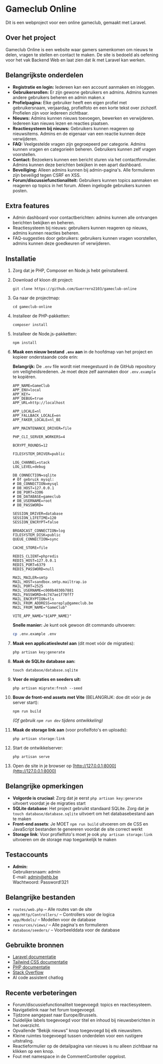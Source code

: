 # Gameclub Online

Dit is een webproject voor een online gameclub, gemaakt met Laravel.

## Over het project

Gameclub Online is een website waar gamers samenkomen om nieuws te delen, vragen te stellen en contact te maken. De site is bedoeld als oefening voor het vak Backend Web en laat zien dat ik met Laravel kan werken.

## Belangrijkste onderdelen

- **Registratie en login:** Iedereen kan een account aanmaken en inloggen.
- **Gebruikersrollen:** Er zijn gewone gebruikers en admins. Admins kunnen andere gebruikers beheren en admin maken.x
- **Profielpagina:** Elke gebruiker heeft een eigen profiel met gebruikersnaam, verjaardag, profielfoto en een korte tekst over zichzelf. Profielen zijn voor iedereen zichtbaar.
- **Nieuws:** Admins kunnen nieuws toevoegen, bewerken en verwijderen. Iedereen kan nieuws lezen en reacties plaatsen.
- **Reactiesysteem bij nieuws:** Gebruikers kunnen reageren op nieuwsitems. Admins en de eigenaar van een reactie kunnen deze verwijderen.
- **FAQ:** Veelgestelde vragen zijn gegroepeerd per categorie. Admins kunnen vragen en categorieën beheren. Gebruikers kunnen zelf vragen voorstellen.
- **Contact:** Bezoekers kunnen een bericht sturen via het contactformulier. Admins kunnen deze berichten bekijken in een apart dashboard.
- **Beveiliging:** Alleen admins kunnen bij admin-pagina's. Alle formulieren zijn beveiligd tegen CSRF en XSS.
- **Forum/discussiefunctionaliteit:** Gebruikers kunnen topics aanmaken en reageren op topics in het forum. Alleen ingelogde gebruikers kunnen posten.

## Extra features

- Admin dashboard voor contactberichten: admins kunnen alle ontvangen berichten bekijken en beheren.
- Reactiesysteem bij nieuws: gebruikers kunnen reageren op nieuws, admins kunnen reacties beheren.
- FAQ-suggesties door gebruikers: gebruikers kunnen vragen voorstellen, admins kunnen deze goedkeuren of verwijderen.

## Installatie

1. Zorg dat je PHP, Composer en Node.js hebt geïnstalleerd.
2. Download of kloon dit project:
   ```
   git clone https://github.com/Guerrero2103/gameclub-online
   ```
3. Ga naar de projectmap:
   ```
   cd gameclub-online
   ```
4. Installeer de PHP-pakketten:
   ```
   composer install
   ```
5. Installeer de Node.js-pakketten:
   ```
   npm install
   ```
6. **Maak een nieuw bestand `.env` aan** in de hoofdmap van het project en kopieer onderstaande code erin:

   **Belangrijk:** De `.env` file wordt niet meegestuurd in de GitHub repository om veiligheidsredenen. Je moet deze zelf aanmaken door `.env.example` te kopiëren.

   ```
   APP_NAME=GameClub
   APP_ENV=local
   APP_KEY=
   APP_DEBUG=true
   APP_URL=http://localhost

   APP_LOCALE=nl
   APP_FALLBACK_LOCALE=en
   APP_FAKER_LOCALE=nl_BE

   APP_MAINTENANCE_DRIVER=file

   PHP_CLI_SERVER_WORKERS=4

   BCRYPT_ROUNDS=12

   FILESYSTEM_DRIVER=public

   LOG_CHANNEL=stack
   LOG_LEVEL=debug

   DB_CONNECTION=sqlite
   # Of gebruik mysql:
   # DB_CONNECTION=mysql
   # DB_HOST=127.0.0.1
   # DB_PORT=3306
   # DB_DATABASE=gameclub
   # DB_USERNAME=root
   # DB_PASSWORD=

   SESSION_DRIVER=database
   SESSION_LIFETIME=120
   SESSION_ENCRYPT=false

   BROADCAST_CONNECTION=log
   FILESYSTEM_DISK=public
   QUEUE_CONNECTION=sync

   CACHE_STORE=file

   REDIS_CLIENT=phpredis
   REDIS_HOST=127.0.0.1
   REDIS_PORT=6379
   REDIS_PASSWORD=null

   MAIL_MAILER=smtp
   MAIL_HOST=sandbox.smtp.mailtrap.io
   MAIL_PORT=2525
   MAIL_USERNAME=c000b4830b7881
   MAIL_PASSWORD=4c747ae1f70ff7   
   MAIL_ENCRYPTION=tls
   MAIL_FROM_ADDRESS=noreply@gameclub.be
   MAIL_FROM_NAME="GameClub"

   VITE_APP_NAME="${APP_NAME}"
   ```

   **Snelle manier:** Je kunt ook gewoon dit commando uitvoeren:
   ```bash
   cp .env.example .env
   ```

7. **Maak een applicatiesleutel aan** (dit moet vóór de migraties):
   ```
   php artisan key:generate
   ```
8. **Maak de SQLite database aan:**
   ```
   touch database/database.sqlite
   ```
9. **Voer de migraties en seeders uit:**
   ```
   php artisan migrate:fresh --seed
   ```
10. **Bouw de front-end assets met Vite** (BELANGRIJK: doe dit vóór je de server start):
    ```
    npm run build
    ```
    *(Of gebruik `npm run dev` tijdens ontwikkeling)*

11. **Maak de storage link aan** (voor profielfoto's en uploads):
    ```
    php artisan storage:link
    ```

12. Start de ontwikkelserver:
    ```
    php artisan serve
    ```
13. Open de site in je browser op [http://127.0.0.1:8000](http://127.0.0.1:8000)

## Belangrijke opmerkingen

- **Volgorde is cruciaal**: Zorg dat je eerst `php artisan key:generate` uitvoert voordat je de migraties start
- **SQLite database**: Het project gebruikt standaard SQLite. Zorg dat je `touch database/database.sqlite` uitvoert om het databasebestand aan te maken
- **Front-end assets**: Je MOET `npm run build` uitvoeren om de CSS en JavaScript bestanden te genereren voordat de site correct werkt
- **Storage link**: Voor profielfoto's moet je ook `php artisan storage:link` uitvoeren om de storage map toegankelijk te maken

## Testaccounts

- **Admin:**  
  Gebruikersnaam: admin  
  E-mail: admin@ehb.be  
  Wachtwoord: Password!321

## Belangrijke bestanden

- `routes/web.php` – Alle routes van de site
- `app/Http/Controllers/` – Controllers voor de logica
- `app/Models/` – Modellen voor de database
- `resources/views/` – Alle pagina's en formulieren
- `database/seeders/` – Voorbeelddata voor de database

## Gebruikte bronnen

- [Laravel documentatie](https://laravel.com/docs)
- [Tailwind CSS documentatie](https://tailwindcss.com/docs)
- [PHP documentatie](https://www.php.net/docs)
- [Stack Overflow](https://stackoverflow.com/)
- AI code assistent chatlog

## Recente verbeteringen

- Forum/discussiefunctionaliteit toegevoegd: topics en reactiesysteem.
- Navigatielink naar het forum toegevoegd.
- Tijdzone aangepast naar Europe/Brussels.
- Duidelijke labels toegevoegd voor titel en inhoud bij nieuwsberichten in het overzicht.
- Opvallende “Bekijk nieuws” knop toegevoegd bij elk nieuwsitem.
- Kleine ruimtes toegevoegd tussen onderdelen voor een rustigere uitstraling.
- Reactieformulier op de detailpagina van nieuws is nu alleen zichtbaar na klikken op een knop.
- Fout met namespace in de CommentController opgelost.
